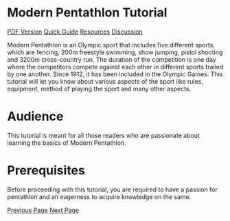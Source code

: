# Modern Pentathlon Tutorial
[PDF Version](../modern_pentathlon/modern_pentathlon_pdf_version.md)
[Quick Guide](../modern_pentathlon/modern_pentathlon_quick_guide.md)
[Resources](../modern_pentathlon/modern_pentathlon_useful_resources.md)
[Discussion](../modern_pentathlon/modern_pentathlon_discussion.md)

Modern Pentathlon is an Olympic sport that includes five different sports, which are fencing, 200m freestyle swimming, show jumping, pistol shooting and 3200m cross-country run. The duration of the competition is one day where the competitors compete against each other in different sports trailed by one another. Since 1912, it has been included in the Olympic Games. This tutorial will let you know about various aspects of the sport like rules, equipment, method of playing the sport and many other aspects.

# Audience
This tutorial is meant for all those readers who are passionate about learning the basics of Modern Pentathlon.

# Prerequisites
Before proceeding with this tutorial, you are required to have a passion for pentathlon and an eagerness to acquire knowledge on the same.


[Previous Page](../modern_pentathlon/index.md) [Next Page](../modern_pentathlon/modern_pentathlon_overview.md) 
